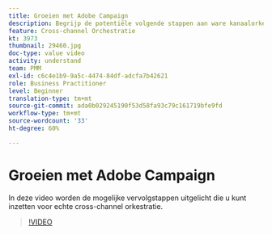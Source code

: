 ```yaml
---
title: Groeien met Adobe Campaign
description: Begrijp de potentiële volgende stappen aan ware kanaalorkest.
feature: Cross-channel Orchestratie
kt: 3973
thumbnail: 29460.jpg
doc-type: value video
activity: understand
team: PMM
exl-id: c6c4e1b9-9a5c-4474-84df-adcfa7b42621
role: Business Practitioner
level: Beginner
translation-type: tm+mt
source-git-commit: ada0b029245190f53d58fa93c79c161719bfe9fd
workflow-type: tm+mt
source-wordcount: '33'
ht-degree: 60%

---
```


# Groeien met Adobe Campaign

In deze video worden de mogelijke vervolgstappen uitgelicht die u kunt inzetten voor echte cross-channel orkestratie.

>[!VIDEO](https://video.tv.adobe.com/v/29460?quality=12)
